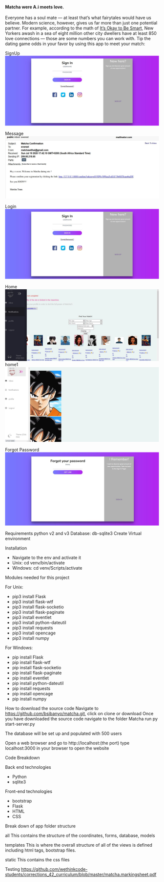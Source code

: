 #### Matcha were A.i meets love.

Everyone has a soul mate — at least that’s what fairytales would have us believe. Modern science, however, gives us far more than just one potential partner. For example, according to the math of <a class="mr-2" href="https://www.youtube.com/watch?v=TekbxvnvYb8&list=TL-Vsh7kSzD2Y"> It’s Okay to Be Smart</a>,
    New Yorkers awash in a sea of eight million other city dwellers have at least 850 love connections — those are some numbers you can work with.
    Tip the dating game odds in your favor by using this app to meet your match:
    
    
SignUp![SignUp](/images/signIn.JPG)

Message![Message](/images/confirm.JPG)

Login![Login](/images/signIn.JPG)

Home![Home](/images/home.JPG)
home1![Home1](/images/home1.JPG)

Forgot Password![Forgot Password](/images/forgot.JPG)




Requirements
python v2 and v3
Database: db-sqlite3
Create Virtual environment


Installation
* Navigate to the env and activate it
* Unix: cd venv/bin/activate
* Windows: cd venv/Scripts/activate

Modules needed for this project

For Unix:
* pip3 install Flask
* pip3 install flask-wtf
* pip3 install flask-socketio
* pip3 install flask-paginate
* pip3 install eventlet
* pip3 install python-dateutil
* pip3 install requests
* pip3 install opencage
* pip3 install numpy

For Windows:
* pip install Flask
* pip install flask-wtf
* pip install flask-socketio
* pip install flask-paginate
* pip install eventlet
* pip install python-dateutil
* pip install requests
* pip install opencage
* pip install numpy

How to download the source code
Navigate to https://github.com/bsibanyo/matcha.git, click on clone or download
Once you have downloaded the source code navigate to the folder Matcha
run py start-server.py

The database will be set up and populated with 500 users

Open a web browser and go to http://localhost:(the port)
type localhost:3000 in your browser to open the website


Code Breakdown

Back end technologies
* Python
* sqlite3

Front-end technologies
* bootstrap
* Flask
* HTML
* CSS

Break down of app folder structure

all
This contains the structure of the coordinates, forms, database, models

templates
This is where the overall structure of all of the views is defined including html tags, bootstrap files.

static
This contains the css files


Testing
https://github.com/wethinkcode-students/corrections_42_curriculum/blob/master/matcha.markingsheet.pdf





